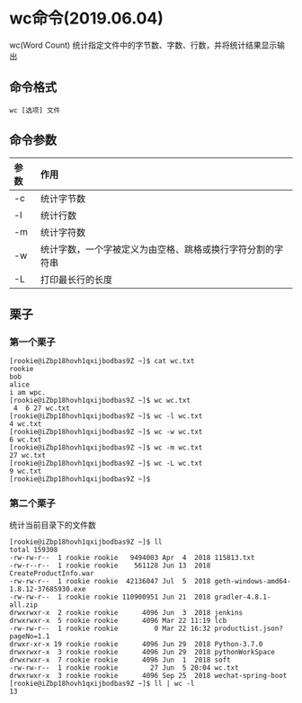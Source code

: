 # wc命令(2019.06.04)

wc(Word Count) 统计指定文件中的字节数、字数、行数，并将统计结果显示输出

## 命令格式

`wc [选项] 文件`

## 命令参数

| 参数 | 作用 |
| :--- | :--- |
| -c | 统计字节数 |
| -l | 统计行数 |
| -m | 统计字符数 |
| -w | 统计字数，一个字被定义为由空格、跳格或换行字符分割的字符串 |
| -L | 打印最长行的长度 |

## 栗子

### 第一个栗子

    [rookie@iZbp18hovh1qxijbodbas9Z ~]$ cat wc.txt 
    rookie
    bob
    alice
    i am wpc.
    [rookie@iZbp18hovh1qxijbodbas9Z ~]$ wc wc.txt 
     4  6 27 wc.txt
    [rookie@iZbp18hovh1qxijbodbas9Z ~]$ wc -l wc.txt
    4 wc.txt
    [rookie@iZbp18hovh1qxijbodbas9Z ~]$ wc -w wc.txt 
    6 wc.txt
    [rookie@iZbp18hovh1qxijbodbas9Z ~]$ wc -m wc.txt 
    27 wc.txt
    [rookie@iZbp18hovh1qxijbodbas9Z ~]$ wc -L wc.txt 
    9 wc.txt
    [rookie@iZbp18hovh1qxijbodbas9Z ~]$ 
    

### 第二个栗子

统计当前目录下的文件数

    [rookie@iZbp18hovh1qxijbodbas9Z ~]$ ll
    total 159308
    -rw-rw-r--  1 rookie rookie   9494003 Apr  4  2018 115813.txt
    -rw-r--r--  1 rookie rookie    561128 Jun 13  2018 CreateProductInfo.war
    -rw-rw-r--  1 rookie rookie  42136047 Jul  5  2018 geth-windows-amd64-1.8.12-37685930.exe
    -rw-rw-r--  1 rookie rookie 110900951 Jun 21  2018 gradler-4.8.1-all.zip
    drwxrwxr-x  2 rookie rookie      4096 Jun  3  2018 jenkins
    drwxrwxr-x  5 rookie rookie      4096 Mar 22 11:19 lcb
    -rw-rw-r--  1 rookie rookie         0 Mar 22 16:32 productList.json?pageNo=1.1
    drwxr-xr-x 19 rookie rookie      4096 Jun 29  2018 Python-3.7.0
    drwxrwxr-x  3 rookie rookie      4096 Jun 29  2018 pythonWorkSpace
    drwxrwxr-x  7 rookie rookie      4096 Jun  1  2018 soft
    -rw-rw-r--  1 rookie rookie        27 Jun  5 20:04 wc.txt
    drwxrwxr-x  3 rookie rookie      4096 Sep 25  2018 wechat-spring-boot
    [rookie@iZbp18hovh1qxijbodbas9Z ~]$ ll | wc -l
    13

